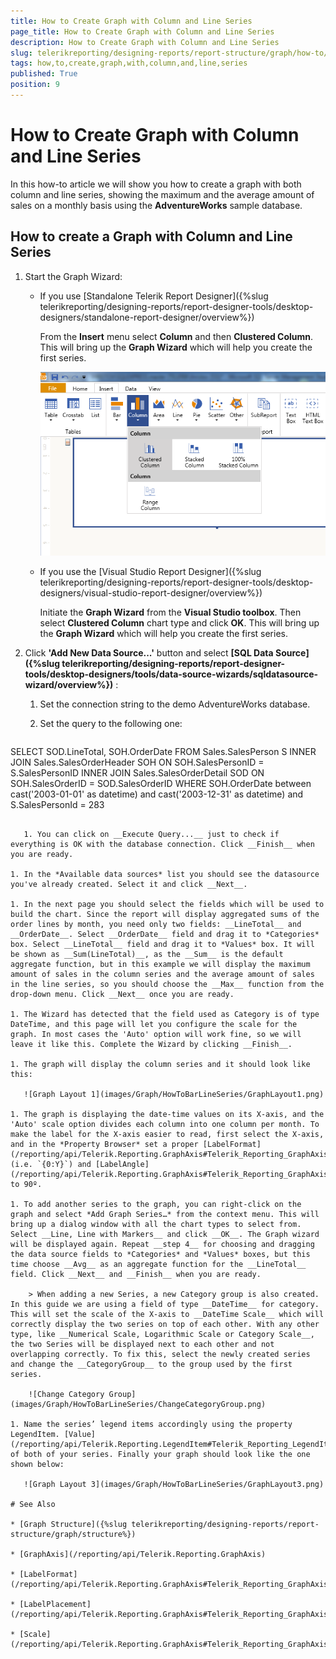 ```yaml
---
title: How to Create Graph with Column and Line Series
page_title: How to Create Graph with Column and Line Series 
description: How to Create Graph with Column and Line Series
slug: telerikreporting/designing-reports/report-structure/graph/how-to/how-to-create-graph-with-column-and-line-series
tags: how,to,create,graph,with,column,and,line,series
published: True
position: 9
---
```


# How to Create Graph with Column and Line Series

In this how-to article we will show you how to create a graph with both column and line series, showing the maximum and the average amount of sales on a monthly basis using the __AdventureWorks__ sample database. 

## How to create a Graph with Column and Line Series

1. Start the Graph Wizard:
   + If you use [Standalone Telerik Report Designer]({%slug telerikreporting/designing-reports/report-designer-tools/desktop-designers/standalone-report-designer/overview%}) 
     
	 From the __Insert__ menu select __Column__ and then __Clustered Column__. This will bring up the __Graph Wizard__ which will help you create the first series. 

     ![select Column](images/Graph/HowToBarLineSeries/selectColumn.png)

   + If you use the [Visual Studio Report Designer]({%slug telerikreporting/designing-reports/report-designer-tools/desktop-designers/visual-studio-report-designer/overview%}) 
   
     Initiate the __Graph Wizard__ from the __Visual Studio toolbox__. Then select __Clustered Column__ chart type and click __OK__. This will bring up the __Graph Wizard__ which will help you create the first series. 

1. Click __'Add New Data Source...'__ button and select __[SQL Data Source]({%slug telerikreporting/designing-reports/report-designer-tools/desktop-designers/tools/data-source-wizards/sqldatasource-wizard/overview%})__ : 

   1. Set the connection string to the demo AdventureWorks database.

   1. Set the query to the following one:
    
      ````sql
SELECT SOD.LineTotal, SOH.OrderDate
FROM
Sales.SalesPerson S
INNER JOIN Sales.SalesOrderHeader SOH ON SOH.SalesPersonID = S.SalesPersonID
INNER JOIN Sales.SalesOrderDetail SOD ON SOH.SalesOrderID = SOD.SalesOrderID
WHERE SOH.OrderDate between cast('2003-01-01' as datetime) and cast('2003-12-31' as datetime)
and S.SalesPersonId = 283
````

   1. You can click on __Execute Query...__ just to check if everything is OK with the database connection. Click __Finish__ when you are ready. 

1. In the *Available data sources* list you should see the datasource you've already created. Select it and click __Next__. 

1. In the next page you should select the fields which will be used to build the chart. Since the report will display aggregated sums of the order lines by month, you need only two fields: __LineTotal__ and __OrderDate__. Select __OrderDate__ field and drag it to *Categories* box. Select __LineTotal__ field and drag it to *Values* box. It will be shown as __Sum(LineTotal)__, as the __Sum__ is the default aggregate function, but in this example we will display the maximum amount of sales in the column series and the average amount of sales in the line series, so you should choose the __Max__ function from the drop-down menu. Click __Next__ once you are ready. 

1. The Wizard has detected that the field used as Category is of type DateTime, and this page will let you configure the scale for the graph. In most cases the 'Auto' option will work fine, so we will leave it like this. Complete the Wizard by clicking __Finish__. 

1. The graph will display the column series and it should look like this: 

   ![Graph Layout 1](images/Graph/HowToBarLineSeries/GraphLayout1.png)

1. The graph is displaying the date-time values on its X-axis, and the 'Auto' scale option divides each column into one column per month. To make the label for the X-axis easier to read, first select the X-axis, and in the *Property Browser* set a proper [LabelFormat](/reporting/api/Telerik.Reporting.GraphAxis#Telerik_Reporting_GraphAxis_LabelFormat) (i.e. `{0:Y}`) and [LabelAngle](/reporting/api/Telerik.Reporting.GraphAxis#Telerik_Reporting_GraphAxis_LabelAngle) to 90º. 

1. To add another series to the graph, you can right-click on the graph and select *Add Graph Series…* from the context menu. This will bring up a dialog window with all the chart types to select from. Select __Line, Line with Markers__ and click __OK__. The Graph wizard will be displayed again. Repeat __step 4__ for choosing and dragging the data source fields to *Categories* and *Values* boxes, but this time choose __Avg__ as an aggregate function for the __LineTotal__ field. Click __Next__ and __Finish__ when you are ready. 

    > When adding a new Series, a new Category group is also created. In this guide we are using a field of type __DateTime__ for category. This will set the scale of the X-axis to __DateTime Scale__ which will correctly display the two series on top of each other. With any other type, like __Numerical Scale, Logarithmic Scale or Category Scale__, the two Series will be displayed next to each other and not overlapping correctly. To fix this, select the newly created series and change the __CategoryGroup__ to the group used by the first series. 

    ![Change Category Group](images/Graph/HowToBarLineSeries/ChangeCategoryGroup.png)

1. Name the series’ legend items accordingly using the property LegendItem. [Value](/reporting/api/Telerik.Reporting.LegendItem#Telerik_Reporting_LegendItem_Value) of both of your series. Finally your graph should look like the one shown below: 

   ![Graph Layout 3](images/Graph/HowToBarLineSeries/GraphLayout3.png)

# See Also

* [Graph Structure]({%slug telerikreporting/designing-reports/report-structure/graph/structure%}) 

* [GraphAxis](/reporting/api/Telerik.Reporting.GraphAxis)  

* [LabelFormat](/reporting/api/Telerik.Reporting.GraphAxis#Telerik_Reporting_GraphAxis_LabelFormat)  

* [LabelPlacement](/reporting/api/Telerik.Reporting.GraphAxis#Telerik_Reporting_GraphAxis_LabelPlacement)  

* [Scale](/reporting/api/Telerik.Reporting.GraphAxis#Telerik_Reporting_GraphAxis_Scale)

